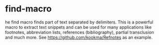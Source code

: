 # find-macro
he find macro finds part of text separated by delimiters. This is a powerful macro to extract text snippets and can be used for many applications like footnotes, abbreviation lists, references (bibliography), partial transclusion and much more. See https://github.com/kookma/Refnotes as an example.
